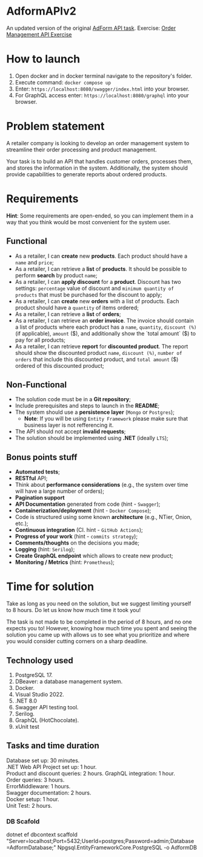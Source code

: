 # AdformAPIv2
An updated version of the original [AdForm API task](https://github.com/Linas819/AdForm-API). Exercise: [Order Management API Exercise](https://github.com/erinev/order-management-api-exercise)

# How to launch
1. Open docker and in docker terminal navigate to the repository's folder.
2. Execute command: ``` docker compose up ```
3. Enter: ```https://localhost:8080/swagger/index.html``` into your browser.
4. For GraphQL access enter: ```https://localhost:8080/graphql``` into your browser.

# Problem statement

A retailer company is looking to develop an order management system to streamline their order processing and product management. 

Your task is to build an API that handles customer orders, processes them, and stores the information in the system. 
Additionally, the system should provide capabilities to generate reports about ordered products.

# Requirements

**Hint**: Some requirements are open-ended, so you can implement them in a way that you think would be most convenient for the system user. 

## Functional
* As a retailer, I can **create** new **products**. Each product should have a `name` and `price`;
* As a retailer, I can retrieve a **list** of **products**. It should be possible to perform **search** by product `name`;
* As a retailer, I can **apply discount** for a **product**. Discount has two settings: `percentage` value of discount and `minimum quantity of products` that must be purchased for the discount to apply;
* As a retailer, I can **create** new **orders** with a list of products. Each product should have a `quantity` of items ordered;
* As a retailer, I can retrieve a **list** of **orders**;
* As a retailer, I can retrieve an **order invoice**. The invoice should contain a list of products where each product has a `name`, `quantity`, `discount (%)` (if applicable), `amount` ($), and additionally show the `total amount` ($) to pay for all products;
* As a retailer, I can retrieve **report** for **discounted product**. The report should show the discounted product `name`, `discount (%)`, `number of orders` that include this discounted product, and `total amount` ($) ordered of this discounted product;

## Non-Functional
* The solution code must be in a **Git repository**;
* Include prerequisites and steps to launch in the **README**;
* The system should use a **persistence layer** (`Mongo` or `Postgres`);
  * **Note**: If you will be using `Entity Framework` please make sure that business layer is not refferencing it.
* The API should not accept **invalid requests**;
* The solution should be implemented using **.NET** (ideally `LTS`);

## Bonus points stuff
* **Automated tests**;
* **RESTful** API;
* Think about **performance considerations** (e.g., the system over time will have a large number of orders);
* **Pagination support**
* **API Documentation** generated from code (hint - `Swagger`);
* **Containerization/deployment** (hint - `Docker Compose`);
* Code is structured using some known **architecture** (e.g., NTier, Onion, etc.);
* **Continuous integration** (CI. hint - `GitHub Actions`);
* **Progress of your work** (hint - `commits strategy`);
* **Comments/thoughts** on the decisions you made;
* **Logging** (hint: `Serilog`);
* **Create GraphQL endpoint** which allows to create new product;
* **Monitoring / Metrics** (hint: `Prometheus`);

# Time for solution

Take as long as you need on the solution, but we suggest limiting yourself to 8 hours. Do let us know how much time it took you!

The task is not made to be completed in the period of 8 hours, and no one expects you to! However, knowing how much time you spent and seeing the solution you came up with allows us to see what you prioritize and where you would consider cutting corners on a sharp deadline.

## Technology used
1. PostgreSQL 17.
2. DBeaver: a database management system.
3. Docker.
4. Visual Studio 2022.
5. .NET 8.0
6. Swagger API testing tool.
7. Serilog.
8. GraphQL (HotChocolate).
9. xUnit test

## Tasks and time duration
Database set up: 30 minutes.</br>
.NET Web API Project set up: 1 hour.</br>
Product and discount queries: 2 hours.
GraphQL integration: 1 hour.</br>
Order queries: 3 hours.</br>
ErrorMiddleware: 1 hours.</br>
Swagger documentation: 2 hours.</br>
Docker setup: 1 hour.</br>
Unit Test: 2 hours.

### DB Scafold
dotnet ef dbcontext scaffold "Server=localhost;Port=5432;UserId=postgres;Password=admin;Database=AdformDatabase;" Npgsql.EntityFrameworkCore.PostgreSQL -o AdformDB